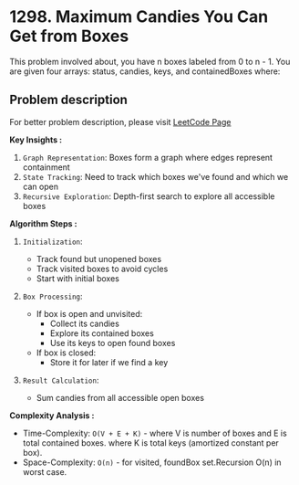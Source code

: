 # 1298. Maximum Candies You Can Get from Boxes

This problem involved about, you have n boxes labeled from 0 to n - 1. You are given four arrays: status, candies, keys, and containedBoxes where:

## Problem description

For better problem description, please visit [LeetCode Page](https://leetcode.com/problems/maximum-candies-you-can-get-from-boxes/)

**Key Insights :**<br/>

1. `Graph Representation`: Boxes form a graph where edges represent containment
2. `State Tracking`: Need to track which boxes we've found and which we can open
3. `Recursive Exploration`: Depth-first search to explore all accessible boxes

**Algorithm Steps :**<br/>

1. `Initialization`:

    - Track found but unopened boxes
    - Track visited boxes to avoid cycles
    - Start with initial boxes

2. `Box Processing`:

    - If box is open and unvisited:
        - Collect its candies
        - Explore its contained boxes
        - Use its keys to open found boxes
    - If box is closed:
        - Store it for later if we find a key

3. `Result Calculation`:
    - Sum candies from all accessible open boxes

**Complexity Analysis :**<br/>

-   Time-Complexity: `O(V + E + K)` - where V is number of boxes and E is total contained boxes. where K is total keys (amortized constant per box).
-   Space-Complexity: `O(n)` - for visited, foundBox set.Recursion O(n) in worst case.

